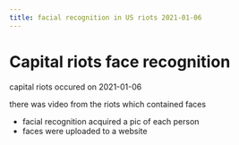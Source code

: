 ```yaml
---
title: facial recognition in US riots 2021-01-06
---
```

# Capital riots face recognition
capital riots occured on 2021-01-06

there was video from the riots which contained faces
- facial recognition acquired a pic of each person
- faces were uploaded to a website
